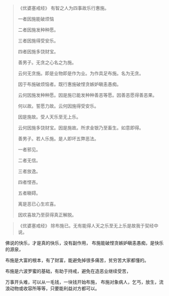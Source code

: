 > 《优婆塞戒经》
> 有智之人为四事故乐行惠施。
> 
> 一者因施能破烦恼
> 
> 二者因施发种种愿。
> 
> 三者因施得受安乐。
> 
> 四者因施多饶财宝。
> 
> 善男子。无贪之心名之为施。
> 
> 云何无贪施。即是业物即是作为业。为作具足布施。名为无贪。
> 
> 因于布施破烦恼者。既行惠施破悭贪嫉妒瞋恚愚痴。
> 
> 云何因施发种种愿。因是施已能发种种善恶等愿。因善恶愿得善恶果。
> 
> 何以故。誓愿力故。云何因施得受安乐。
> 
> 因是施故。受人天乐至无上乐。
> 
> 云何因施多饶财宝。因是施故。所求金银乃至畜生。如意即得。
> 
> 善男子。若人乐施。是人即坏五弊恶法。
> 
> 一者邪见。
> 
> 二者无信。
> 
> 三者放逸。
> 
> 四者悭吝。
> 
> 五者瞋碍。
> 
> 离是恶已心生欢喜。
> 
> 因欢喜故乃至获得真正解脱。

> 《优婆塞戒经》
> 除布施已。无有能得人天之乐至无上乐是故我于契经中说。

佛说的快乐，才是真的快乐，没有副作用，
布施能破悭贪嫉妒瞋恚愚痴，是快乐的源泉，

布施是大富的根本，有了财富，能避免掉很多痛苦，贫穷苦大家都懂的。

布施是六波罗蜜的基础，有助于持戒，避免在造恶业继续受苦，

万事开头难，可以从一毛钱，一块钱开始布施，
布施对象病人，乞丐，放生，流浪动物或收容所等等，只要能利益对方都可以。